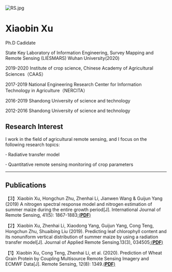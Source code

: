 
![RS.jpg](https://i.loli.net/2020/07/10/O7BawKt4ryVHGcs.jpg "Sentinel of Wheat")
# Xiaobin Xu

Ph.D Cadidate

State Key Laboratory of Information Engineering, Survey Mapping and Remote Sensing (LIESMARS)
Wuhan University(2020)


2019-2020 Institute of crop science, Chinese Academy of Agricultural Sciences（CAAS）

2017-2019 National Engineering Research Center for Information Technology in Agriculture（NERCITA）

2016-2019 Shandong University of science and technology

2012-2016 Shandong University of science and technology



## Research Interest

I work in the field of agricultural remote sensing, and I focus on the following research topics: 

**·** Radiative transfer model

**·** Quantitative remote sensing monitoring of crop parameters

****
## Publications
【3】Xiaobin Xu, Hongchun Zhu, Zhenhai Li, Jianwen Wang & Guijun Yang (2019) A nitrogen spectral response model and nitrogen estimation of summer maize during the entire growth period[J]. International Journal of Remote Sensing, 41(5): 1867-1883;[(**PDF**)](https://github.com/400ml-RSr/400ml-RSr.github.io/raw/master/A%20nitrogen%20spectral%20response%20model%20and%20nitrogen%20estimation%20of%20summer%20maize%20during%20the%20entire%20growth%20period.pdf)

【2】Xiaobin Xu, Zhenhai Li, Xiaodong Yang, Guijun Yang, Cong Teng, Hongchun Zhu, Shuaibing Liu (2019). Predicting leaf chlorophyll content and its nonuniform vertical distribution of summer maize by using a radiation transfer model[J]. Journal of Applied Remote Sensing.13(3), 034505;[(**PDF**)](https://github.com/400ml-RSr/400ml-RSr.github.io/raw/master/Predicting%20Leaf%20Chlorophyll%20Content%20and%20its%20Non-uniform%20Vertical%20Distribution%20of%20Summer%20Maize%20by%20using%20the%20Radiation%20Transfer%20Model.pdf)

【1】Xiaobin Xu, Cong Teng, Zhenhai Li, et al. (2020). Prediction of Wheat Grain Protein by Coupling Multisource Remote Sensing Imagery and ECMWF Data[J]. Remote Sensing, 12(8): 1349.[(**PDF**)](https://github.com/400ml-RSr/400ml-RSr.github.io/raw/master/Prediction%20of%20Wheat%20Grain%20Protein%20by%20Coupling%20Multisource%20Remote%20Sensing%20Imagery%20and%20ECMWF%20Data.pdf)

